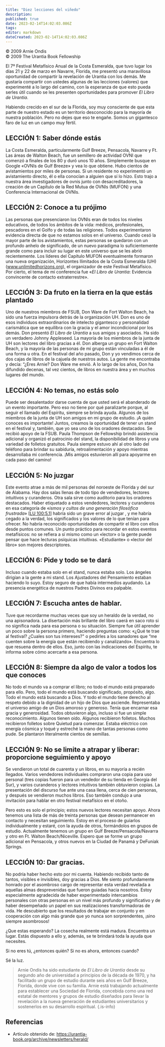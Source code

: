 ```yaml
---
title: "Diez lecciones del viñedo"
description: 
published: true
date: 2023-02-14T14:02:03.086Z
tags: 
editor: markdown
dateCreated: 2023-02-14T14:02:03.086Z
---
```


<p class="v-card v-sheet theme--light grey lighten-3 px-2">© 2009 Arnie Ondis<br>© 2009 The Urantia Book Fellowship</p>

El 7º Festival Metafísico Anual de la Costa Esmeralda, que tuvo lugar los días 21 y 22 de marzo en Navarre, Florida, me presentó una maravillosa oportunidad de compartir la revelación de Urantia con los demás. Me gustaría compartir con ustedes algunas de las lecciones (valores) que experimenté a lo largo del camino, con la esperanza de que esto pueda serles útil cuando se les presenten oportunidades para promover _El Libro de Urantia_.

Habiendo crecido en el sur de la Florida, soy muy consciente de que esta parte de nuestro estado es un territorio desconocido para la mayoría de nuestra población. Pero no dejes que eso te engañe. Somos un gigantesco faro de luz en un campo muy fértil.

## LECCIÓN 1: Saber dónde estás

La Costa Esmeralda, particularmente Gulf Breeze, Pensacola, Navarre y Ft. Las áreas de Walton Beach, fue un semillero de actividad OVNI que comenzó a finales de los 80 y duró unos 10 años. Simplemente busque en Google «OVNIs de Gulf Breeze» y vea lo que obtiene. Hubo cientos de avistamientos por miles de personas. Si un residente no experimentó un avistamiento directo, él o ella conocían a alguien que sí lo hizo. Esto trajo a nuestra área investigadores de ovnis junto con desacreditadores, la creación de un Capítulo de la Red Mutua de OVNIs (MUFON) y una Conferencia Internacional de OVNIs.

## LECCIÓN 2: Conoce a tu prójimo

Las personas que presenciaron los OVNIs eran de todos los niveles educativos, de todos los ámbitos de la vida: médicos, profesionales, pescadores en el Golfo y de todas las religiones. Todos experimentaron evidencia directa de que no estamos solos en el universo. Cuando cesó la mayor parte de los avistamientos, estas personas se quedaron con un profundo anhelo de significado, de un nuevo paradigma lo suficientemente grande como para incluir su lugar en este universo que se les abrió recientemente. Los líderes del Capítulo MUFON eventualmente formaron una nueva organización, Horizontes Ilimitados de la Costa Esmeralda (UH) (www.unlimitedhorizons.org), el organizador de este Festival Metafísico. Por cierto, el tema de mi conferencia fue «_El Libro de Urantia_: Evidencia convincente de contacto extraterrestre».

## LECCIÓN 3: Da fruto en la tierra en la que estás plantado

Uno de nuestros miembros de FSUB, Don Ware de Fort Walton Beach, ha sido una fuerza impulsora detrás de la organización UH. Don es uno de esos individuos extraordinarios de intelecto gigantesco y personalidad carismática que se equilibra con la gracia y el amor incondicional por los demás. Don presentó _El Libro de Urantia_ a sus amigos y asociados. Ha sido un verdadero Johnny Appleseed. La mayoría de los miembros de la junta de UH son lectores del libro gracias a él. Don alberga un grupo en Fort Walton Beach, y la mayoría de las personas de mi grupo están vinculadas a él de una forma u otra. En el festival del año pasado, Don y yo vendimos cerca de dos cajas de libros de la cajuela de nuestros autos. La gente me encontraba y decía: “¿Eres Arnie? Don Ware me envió. A lo largo de los años, Don ha difundido decenas, tal vez cientos, de libros en nuestra área y en muchos lugares del mundo.

## LECCIÓN 4: No temas, no estás solo

Puede ser desalentador darse cuenta de que usted será el abanderado de un evento importante. Pero eso no tiene por qué paralizarte porque, al seguir el llamado del Espíritu, siempre se brinda ayuda. Algunos de los miembros de la junta de UH son amigos en mi grupo de estudio. ¡A quién conoces es importante! Juntos, creamos la oportunidad de tener un stand en el festival y, también, que yo sea uno de los oradores destacados. Se recibió apoyo de la FSUB. Paula Thompson de Fellowship brindó asistencia adicional y organizó el patrocinio del stand, la disponibilidad de libros y una variedad de folletos gratuitos. Paula siempre estuvo ahí al otro lado del teléfono para brindar su sabiduría, retroalimentación y apoyo mientras desarrollaba mi conferencia. ¡Mis amigos estuvieron allí para apoyarme en cada paso del camino!

## LECCIÓN 5: No juzgar

Este evento atrae a más de mil personas del noroeste de Florida y del sur de Alabama. Hay dos salas llenas de todo tipo de vendedores, lectores intuitivos y curanderos. Otra sala sirve como auditorio para los oradores destacados. Haber etiquetado a estos vendedores, lectores y curanderos en esa categoría de «_ismos y cultos de una generación filosófica frustrada_» [[LU 100:5.1](/es/The_Urantia_Book/100#p5_1)] habría sido un grave error al juzgar , y me habría cegado a la verdad, los significados y los valores de lo que tenían para ofrecer. No habría reconocido oportunidades de compartir el libro con ellos desde puntos comunes. Un punto práctico para recordar en estos eventos metafísicos: no se refiera a sí mismo como un «lector» o la gente puede pensar que hace lecturas psíquicas intuitivas. «Estudiante» o «lector del libro» son mejores descriptores.

## LECCIÓN 6: Pide y todo se te dará

Incluso cuando estaba solo en el stand, nunca estaba solo. Los ángeles dirigían a la gente a mi stand. Los Ajustadores del Pensamiento estaban haciendo lo suyo. Estoy seguro de que había intermedios ayudando. La presencia energética de nuestros Padres Divinos era palpable.

## LECCIÓN 7: Escucha antes de hablar.

Tuve que recordarme muchas veces que soy un heraldo de la verdad, no una apisonadora. La disertación más brillante del libro caerá en saco roto si no significa nada para esa persona o su situación. Siempre fue útil aprender un poco sobre la persona primero, haciendo preguntas como: «¿Qué te trae al festival? ¿Cuales son tus intereses?" o pedirles a los sanadores que “me cuenten sobre la energía que están recibiendo y canalizando». Encuentra lo que resuena dentro de ellos. Eso, junto con las indicaciones del Espíritu, te informa sobre cómo acercarte a esa persona.

## LECCIÓN 8: Siempre da algo de valor a todos los que conoces

No todo el mundo va a comprar el libro; no todo el mundo está preparado para ello. Pero, todo el mundo está buscando significado, propósito, algo. Todo el mundo está buscando a Dios. Y todo el mundo tiene derecho al respeto debido a la dignidad de un hijo de Dios que asciende. Representaba el universo amigo de un Dios amoroso y generoso. Tenía que encarnar esa gracia y generosidad. Todos obtuvieron algo, incluso si fue un simple reconocimiento. Algunos tienen oído. Algunos recibieron folletos. Muchos recibieron folletos sobre Quietud para comenzar. Estaba eléctrico con energía cósmica y toqué y estreché la mano de tantas personas como pude. Se plantaron literalmente cientos de semillas.

## LECCIÓN 9: No se limite a atrapar y liberar: proporcione seguimiento y apoyo

Se vendieron un total de cuarenta y un libros, en su mayoría a recién llegados. Varios vendedores individuales compraron una copia para uso personal (tres copias fueron para un vendedor de su tienda en Georgia del Sur), y varios curanderos y lectores intuitivos también obtuvieron copias. La presentación del discurso fue ante una casa llena, cerca de cien personas, y después se vendieron muchos libros. Eso también condujo a una invitación para hablar en otro festival metafísico en el otoño.

Pero esto es solo el principio; estos nuevos lectores necesitan apoyo. Ahora tenemos una lista de más de treinta personas que desean permanecer en contacto y necesitan seguimiento. Estoy en el proceso de guiarlos individualmente y estaré, con la ayuda de otros, formándolos en grupos de estudio. Actualmente tenemos un grupo en Gulf Breeze/Pensacola/Navarra y otro en Ft. Walton Beach/Niceville. Espero que se forme un grupo adicional en Pensacola, y otros nuevos en la Ciudad de Panamá y DeFuniak Springs.

## LECCIÓN 10: Dar gracias.

No podría haber hecho esto por mi cuenta. Habiendo recibido tanto de tantos, visibles e invisibles, doy gracias a Dios. Me siento profundamente honrado por el asombroso cargo de representar esta verdad revelada a aquellas almas desprevenidas que fueron guiadas hacia nosotros. Estoy especialmente agradecida de haber experimentado intercambios personales con otras personas en un nivel más profundo y significativo y de haber desempeñado un papel en sus realizaciones transformadoras de vida. He descubierto que los resultados de trabajar en conjunto y en cooperación con algo más grande que yo nunca son sorprendentes, ¡sino siempre asombrosos!

¿Que estas esperando? La cosecha realmente está madura. Encuentra un lugar. Estás dispuesto a ello y, además, se te brindará toda la ayuda que necesites.

Si no eres tú, ¿entonces quién? Si no es ahora, entonces cuando?

Sé la luz.

> Arnie Ondis ha sido estudiante de _El Libro de Urantia_ desde su segundo año de universidad a principios de la década de 1970, y ha facilitado un grupo de estudio durante seis años en Gulf Breeze, Florida, donde vive con su familia. Arnie está trabajando actualmente para establecer una Sociedad de Florida, concebida como una red estatal de mentores y grupos de estudio diseñados para llevar la revelación a la nueva generación de estudiantes universitarios y sostenerlos en su desarrollo espiritual.
{.is-info}

## Referencias

- Artículo obtenido de: https://urantia-book.org/archive/newsletters/herald/